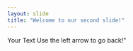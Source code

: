 ```yaml
---
layout: slide
title: "Welcome to our second slide!"
---
```

Your Text
Use the left arrow to go back!"
